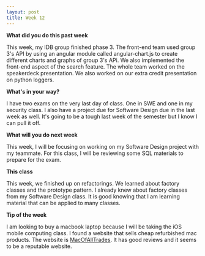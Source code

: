 ```yaml
---
layout: post
title: Week 12
---
```


**What did you do this past week**

This week, my IDB group finished phase 3. The front-end team used group 3's API by using an angular module called angular-chart.js to create different charts and graphs of group 3's APi. We also implemented the front-end aspect of the search feature. The whole team worked on the speakerdeck presentation. We also worked on our extra credit presentation on python loggers.

**What's in your way?**

I have two exams on the very last day of class. One in SWE and one in my security class. I also have a project due for Software Design due in the last week as well. It's going to be a tough last week of the semester but I know I can pull it off.

**What will you do next week**

This week, I will be focusing on working on my Software Design project with my teammate. For this class, I will be reviewing some SQL materials to prepare for the exam.

**This class**

This week, we finished up on refactorings. We learned about factory classes and the prototype pattern. I already knew about factory classes from my Software Design class. It is good knowing that I am learning material that can be applied to many classes.

**Tip of the week**

I am looking to buy a macbook laptop because I will be taking the iOS mobile computing class. I found a website that sells cheap refurbished mac products. The website is [MacOfAllTrades](http://www.macofalltrades.com). It has good reviews and it seems to be a reputable website.